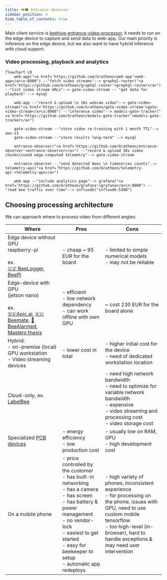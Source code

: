 ```yaml
---
title: 👁️‍🗨️ Entrance observer
sidebar_position: 4
hide_table_of_contents: true
---
```

Main client service is [beehive-entrance-video-processor](https://github.com/Gratheon/beehive-entrance-video-processor), it needs to run on the edge device to capture and send data to web-app. Our main priority is inference on the edge device, but we also want to have hybrid inference with cloud support.
### Video processing, playback and analytics

```mermaid
flowchart LR
	web-app("<a href='https://github.com/Gratheon/web-app'>web-app</a>\n:8080") --"fetch video streams"--> graphql-router("<a href='https://github.com/Gratheon/graphql-router'>graphql-router</a>") --"list video stream URLs"--> gate-video-stream -- "get data for playback" --> mysql

	web-app --"record & upload \n 10s webcam video"--> gate-video-stream("<a href='https://github.com/Gratheon/gate-video-stream'>gate-video-stream</a>\n:8900") --"inference video"--> models-gate-tracker("<a href='https://github.com/Gratheon/models-gate-tracker'>models-gate-tracker</a>")

	gate-video-stream --"store video re-training with 1 month TTL"--> aws-s3
	gate-video-stream --"store results long-term" --> mysql

	entrance-observer("<a href='https://github.com/Gratheon/entrance-observer'>entrance-observer</a>") --"record & upload 10s video chunks\nsend edge-computed telemetry"--> gate-video-stream

	entrance-observer -."send detected bees \n timeseries counts".-> telemetry-api("<a href='https://github.com/Gratheon/telemetry-api'>telemetry-api</a>")

	web-app --"include analytics page"--> grafana("<a href='https://github.com/Gratheon/grafana'>grafana</a>\n:9000") --"read bee traffic over time"--> influxdb("influxdb:5300")
```
## Choosing processing architecture

We can approach where to process video from different angles:

| **Where**                                                                                                                                                                                                                                                                                                                                                               | **Pros**                                                                                                                                                                                                                                                                            | **Cons**                                                                                                                                                                                                                                   |
| ----------------------------------------------------------------------------------------------------------------------------------------------------------------------------------------------------------------------------------------------------------------------------------------------------------------------------------------------------------------------- | ----------------------------------------------------------------------------------------------------------------------------------------------------------------------------------------------------------------------------------------------------------------------------------- | ------------------------------------------------------------------------------------------------------------------------------------------------------------------------------------------------------------------------------------------ |
| Edge device without GPU  <br />raspberry-pi  <br />  <br />ex.  <br />[🇨🇿 BeeLogger](https://www.notion.so/BeeLogger-ad269086bf8449faa0aae6754f879181?pvs=21), [BeePi](https://www.notion.so/BeePi-2e3023f492864fa98b2790743c3ba6e4?pvs=21)                                                                                                                           | - cheap ~ 95 EUR for the board                                                                                                                                                                                                                                                      | - limited to simple numerical models  <br />- may not be reliable                                                                                                                                                                          |
| Edge-device with GPU  <br />(jetson nano)  <br />  <br />ex.  <br />[🇩🇪Apic.ai](https://www.notion.so/Apic-ai-7859a940fd644a3fa35008fd3a2f1909?pvs=21), [🇦🇺Beemate](https://www.notion.so/Beemate-7f54f62332334254b42e3e584dfae537?pvs=21), [🔬BeeAlarmed. Masters thesis](https://www.notion.so/BeeAlarmed-Masters-thesis-d9c40374718b480ab08a3872f441a2d8?pvs=21) | - efficient  <br />- low network dependency  <br />- can work offline with own GPU                                                                                                                                                                                                  | ~ cost 230 EUR for the board alone                                                                                                                                                                                                         |
| Hybrid:  <br />- on-premise (local) GPU workstation  <br />- Video streaming devices                                                                                                                                                                                                                                                                                    | - lower cost in total                                                                                                                                                                                                                                                               | - higher initial cost for the device  <br />- need of dedicated workstation location                                                                                                                                                       |
| Cloud-only, ex.  [LabelBee](https://www.notion.so/LabelBee-482ad7f33192487caae38697b21b7f5d?pvs=21)                                                                                                                                                                                                                                                                     |                                                                                                                                                                                                                                                                                     | - need high network bandwidth  <br />- need to optimize for variable network bandwidth  <br />- expensive  <br />- video streaming and processing cost  <br />- video storage cost                                                         |
| Specialized [PCB devices](https://jlcpcb.com/)                                                                                                                                                                                                                                                                                                                          | - energy efficiency  <br />- low production cost                                                                                                                                                                                                                                    | - usually low on RAM, GPU  <br />- high development cost                                                                                                                                                                                   |
| On a mobile phone                                                                                                                                                                                                                                                                                                                                                       | - price controlled by the customer  <br />- has built-in networking  <br />- has a camera  <br />- has screen  <br />- has battery & power management  <br />- no vendor-lock  <br />- easiest to get started  <br />- easy for beekeeper to setup  <br />- automatic app redeploys | - high variety of phones, inconsistent experience  <br />- for processing on the phone, issues with GPU, need to use custom mobile tensorflow  <br />- too high-level (in-browser), hard to handle exceptions & may need user intervention |
